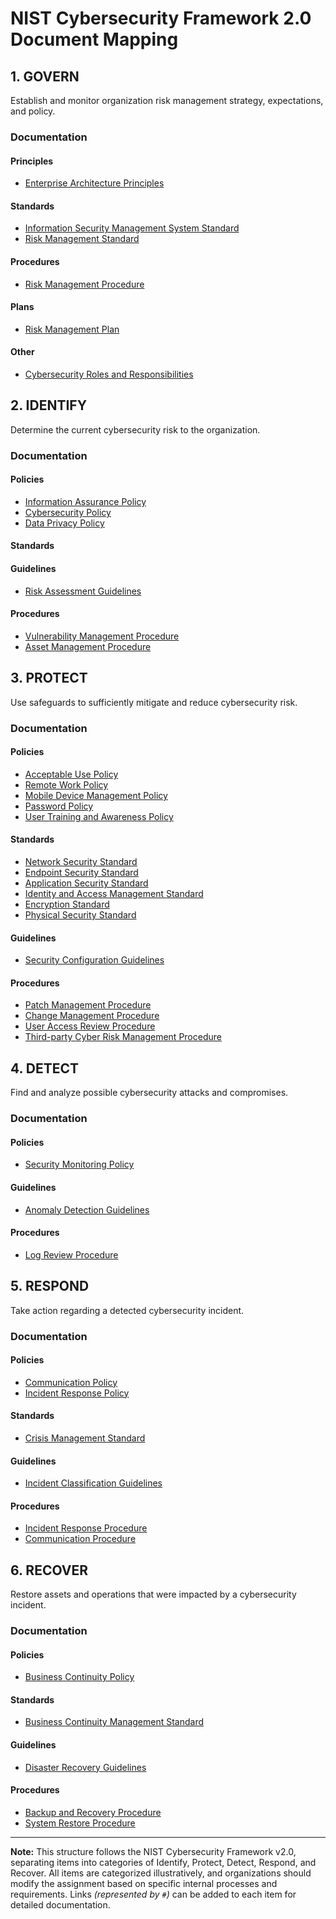 # NIST Cybersecurity Framework 2.0 Document Mapping

## 1. GOVERN
Establish and monitor organization risk management strategy, expectations, and policy.

### Documentation
#### Principles
- [Enterprise Architecture Principles](#)
#### Standards
- [Information Security Management System Standard](#)
- [Risk Management Standard](#)
#### Procedures
- [Risk Management Procedure](#)
#### Plans
- [Risk Management Plan](#)
#### Other
- [Cybersecurity Roles and Responsibilities](#)

## 2. IDENTIFY
Determine the current cybersecurity risk to the organization.

### Documentation
#### Policies
- [Information Assurance Policy](#)
- [Cybersecurity Policy](#)
- [Data Privacy Policy](#)
#### Standards
#### Guidelines
- [Risk Assessment Guidelines](#)
#### Procedures
- [Vulnerability Management Procedure](#)
- [Asset Management Procedure](#)

## 3. PROTECT
Use safeguards to sufficiently mitigate and reduce cybersecurity risk.

### Documentation
#### Policies
- [Acceptable Use Policy](#)
- [Remote Work Policy](#)
- [Mobile Device Management Policy](#)
- [Password Policy](#)
- [User Training and Awareness Policy](#)
#### Standards
- [Network Security Standard](#)
- [Endpoint Security Standard](#)
- [Application Security Standard](#)
- [Identity and Access Management Standard](#)
- [Encryption Standard](#)
- [Physical Security Standard](#)
#### Guidelines
- [Security Configuration Guidelines](#)
#### Procedures
- [Patch Management Procedure](#)
- [Change Management Procedure](#)
- [User Access Review Procedure](#)
- [Third-party Cyber Risk Management Procedure](#)

## 4. DETECT
Find and analyze possible cybersecurity attacks and compromises.

### Documentation
#### Policies
- [Security Monitoring Policy](#)
#### Guidelines
- [Anomaly Detection Guidelines](#)
#### Procedures
- [Log Review Procedure](#)

## 5. RESPOND
Take action regarding a detected cybersecurity incident.

### Documentation
#### Policies
- [Communication Policy](#)
- [Incident Response Policy](#)
#### Standards
- [Crisis Management Standard](#)
#### Guidelines
- [Incident Classification Guidelines](#)
#### Procedures
- [Incident Response Procedure](#)
- [Communication Procedure](#)

## 6. RECOVER
Restore assets and operations that were impacted by a cybersecurity incident.

### Documentation
#### Policies
- [Business Continuity Policy](#)
#### Standards
- [Business Continuity Management Standard](#)
#### Guidelines
- [Disaster Recovery Guidelines](#)
#### Procedures
- [Backup and Recovery Procedure](#)
- [System Restore Procedure](#)

---

**Note:** This structure follows the NIST Cybersecurity Framework v2.0, separating items into categories of Identify, Protect, Detect, Respond, and Recover. All items are categorized illustratively, and organizations should modify the assignment based on specific internal processes and requirements. Links _(represented by `#`)_ can be added to each item for detailed documentation.
